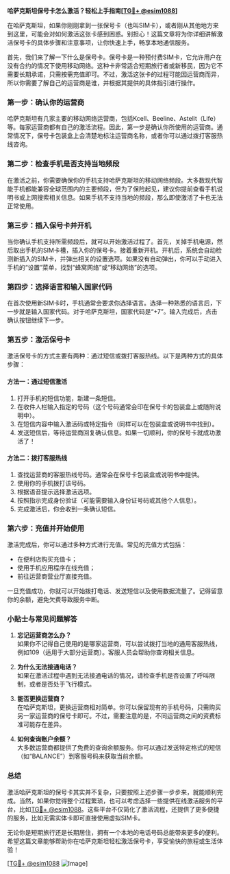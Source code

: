 **哈萨克斯坦保号卡怎么激活？轻松上手指南[[TG💪+ @esim1088](https://t.me/s/esim1088)]**

在哈萨克斯坦，如果你刚刚拿到一张保号卡（也叫SIM卡），或者刚从其他地方来到这里，可能会对如何激活这张卡感到困惑。别担心！这篇文章将为你详细讲解激活保号卡的具体步骤和注意事项，让你快速上手，畅享本地通信服务。

首先，我们来了解一下什么是保号卡。保号卡是一种预付费SIM卡，它允许用户在没有合约的情况下使用移动网络。这种卡非常适合短期旅行者或新移民，因为它不需要长期承诺，只需按需充值即可。不过，激活这张卡的过程可能因运营商而异，所以你需要了解自己的运营商是谁，并根据其提供的具体指引进行操作。

### 第一步：确认你的运营商

哈萨克斯坦有几家主要的移动网络运营商，包括Kcell、Beeline、Astelit（Life）等。每家运营商都有自己的激活流程。因此，第一步是确认你所使用的运营商。通常情况下，保号卡包装盒上会清楚地标注运营商名称，或者你可以通过拨打客服热线咨询。

### 第二步：检查手机是否支持当地频段

在激活之前，你需要确保你的手机支持哈萨克斯坦的移动网络频段。大多数现代智能手机都能兼容全球范围内的主要频段，但为了保险起见，建议你提前查看手机说明书或上网搜索相关信息。如果手机不支持当地的频段，那么即使激活了卡也无法正常使用。

### 第三步：插入保号卡并开机

当你确认手机支持所需频段后，就可以开始激活过程了。首先，关掉手机电源，然后取出手机的SIM卡槽，插入你的保号卡。接着重新开机。开机后，系统会自动检测新插入的SIM卡，并弹出相关的设置选项。如果没有自动弹出，你可以手动进入手机的“设置”菜单，找到“蜂窝网络”或“移动网络”的选项。

### 第四步：选择语言和输入国家代码

在首次使用新SIM卡时，手机通常会要求你选择语言。选择一种熟悉的语言后，下一步就是输入国家代码。对于哈萨克斯坦，国家代码是“+7”。输入完成后，点击确认按钮继续下一步。

### 第五步：激活保号卡

激活保号卡的方式主要有两种：通过短信或拨打客服热线。以下是两种方式的具体步骤：

#### 方法一：通过短信激活

1. 打开手机的短信功能，新建一条短信。
2. 在收件人栏输入指定的号码（这个号码通常会印在保号卡的包装盒上或随附说明中）。
3. 在短信内容中输入激活码或特定指令（同样可以在包装盒或说明书中找到）。
4. 发送短信后，等待运营商回复确认信息。如果一切顺利，你的保号卡就成功激活了！

#### 方法二：拨打客服热线

1. 查找运营商的客服热线号码。通常会在保号卡包装盒或说明书中提供。
2. 使用你的手机拨打该号码。
3. 根据语音提示选择激活选项。
4. 按照指示完成身份验证（可能需要输入身份证号码或其他个人信息）。
5. 完成激活后，你会收到一条确认短信。

### 第六步：充值并开始使用

激活完成后，你可以通过多种方式进行充值。常见的充值方式包括：
- 在便利店购买充值卡；
- 使用手机应用程序在线充值；
- 前往运营商营业厅直接充值。

一旦充值成功，你就可以开始拨打电话、发送短信以及使用数据流量了。记得留意你的余额，避免欠费导致服务中断。

### 小贴士与常见问题解答

1. **忘记运营商怎么办？**  
   如果你不记得自己使用的是哪家运营商，可以尝试拨打当地的通用客服热线，例如109（适用于大部分运营商）。客服人员会帮助你查询相关信息。

2. **为什么无法接通电话？**  
   如果在激活过程中遇到无法接通电话的情况，请检查手机是否设置了呼叫限制，或者是否处于飞行模式。

3. **能否更换运营商？**  
   在哈萨克斯坦，更换运营商相对简单。你可以保留现有的手机号码，只需购买另一家运营商的保号卡即可。不过，需要注意的是，不同运营商之间的资费标准可能存在差异。

4. **如何查询账户余额？**  
   大多数运营商都提供了免费的查询余额服务。你可以通过发送特定格式的短信（如“BALANCE”）到客服号码来获取当前余额。

### 总结

激活哈萨克斯坦的保号卡其实并不复杂，只要按照上述步骤一步步来，就能顺利完成。当然，如果你觉得整个过程繁琐，也可以考虑选择一些提供在线激活服务的平台，比如[TG💪+ @esim1088](https://t.me/s/esim1088)。这些平台不仅简化了激活流程，还提供了更多便捷的服务，比如无需实体卡即可直接使用虚拟SIM卡。

无论你是短期旅行还是长期居住，拥有一个本地的电话号码总能带来更多的便利。希望这篇文章能够帮助你在哈萨克斯坦轻松激活保号卡，享受愉快的旅程或生活体验！

[[TG💪+ @esim1088](https://t.me/s/esim1088) ![Image](https://i.postimg.cc/4NQfJmqS/Snipaste-2025-05-13-00-14-12.png)]